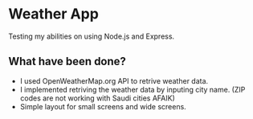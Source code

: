 # Weather App
Testing my abilities on using Node.js and Express.

## What have been done?
- I used OpenWeatherMap.org API to retrive weather data.
- I implemented retriving the weather data by inputing city name. (ZIP codes are not working with Saudi cities AFAIK)
- Simple layout for small screens and wide screens.
